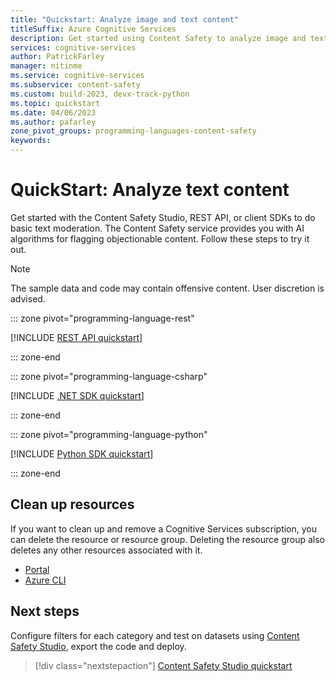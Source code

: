 ```yaml
---
title: "Quickstart: Analyze image and text content"
titleSuffix: Azure Cognitive Services
description: Get started using Content Safety to analyze image and text content for objectionable material.
services: cognitive-services
author: PatrickFarley
manager: nitinme
ms.service: cognitive-services
ms.subservice: content-safety
ms.custom: build-2023, devx-track-python
ms.topic: quickstart
ms.date: 04/06/2023
ms.author: pafarley
zone_pivot_groups: programming-languages-content-safety
keywords: 
---
```


# QuickStart: Analyze text content

Get started with the Content Safety Studio, REST API, or client SDKs to do basic text moderation. The Content Safety service provides you with AI algorithms for flagging objectionable content. Follow these steps to try it out.

> [!NOTE]
> 
> The sample data and code may contain offensive content. User discretion is advised.

::: zone pivot="programming-language-rest"

[!INCLUDE [REST API quickstart](./includes/quickstarts/rest-quickstart-text.md)]

::: zone-end

::: zone pivot="programming-language-csharp"

[!INCLUDE [.NET SDK quickstart](./includes/quickstarts/csharp-quickstart-text.md)]

::: zone-end

::: zone pivot="programming-language-python"

[!INCLUDE [Python SDK quickstart](./includes/quickstarts/python-quickstart-text.md)]

::: zone-end



## Clean up resources

If you want to clean up and remove a Cognitive Services subscription, you can delete the resource or resource group. Deleting the resource group also deletes any other resources associated with it.

- [Portal](/azure/cognitive-services/cognitive-services-apis-create-account#clean-up-resources)
- [Azure CLI](/azure/cognitive-services/cognitive-services-apis-create-account-cli#clean-up-resources)

## Next steps
Configure filters for each category and test on datasets using [Content Safety Studio](studio-quickstart.md), export the code and deploy.

> [!div class="nextstepaction"]
> [Content Safety Studio quickstart](./studio-quickstart.md)

